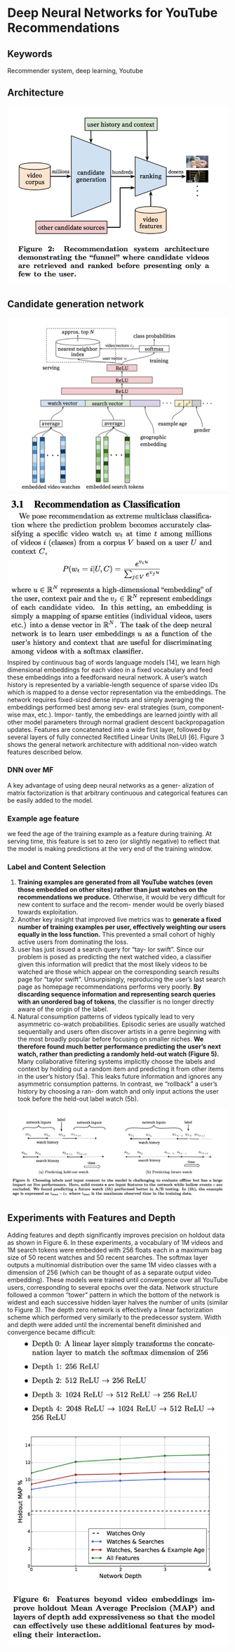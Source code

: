 # Deep Neural Networks for YouTube Recommendations

## Keywords
Recommender system, deep learning, Youtube

## Architecture
<img src="images/1.jpeg">

## Candidate generation network
<img src="images/2.jpeg">
<img src="images/3.jpeg">
Inspired by continuous bag of words language models [14], we learn high dimensional embeddings for each video in a fixed vocabulary and feed these embeddings into a feedforward neural network. A user’s watch history is represented by a variable-length sequence of sparse video IDs which is mapped to a dense vector representation via the embeddings. The network requires fixed-sized dense inputs and simply averaging the embeddings performed best among sev- eral strategies (sum, component-wise max, etc.). Impor- tantly, the embeddings are learned jointly with all other model parameters through normal gradient descent backpropagation updates. Features are concatenated into a wide first layer, followed by several layers of fully connected Rectified Linear Units (ReLU) [6]. Figure 3 shows the general network architecture with additional non-video watch features described below.

### DNN over MF
A key advantage of using deep neural networks as a gener- alization of matrix factorization is that arbitrary continuous and categorical features can be easily added to the model.

### Example age feature
we feed the age of the training example as a feature during training. At serving time, this feature is set to zero (or slightly negative) to reflect that the model is making predictions at the very end of the training window.

### Label and Content Selection
1. <strong>Training examples are generated from all YouTube watches (even those embedded on other sites) rather than just watches on the recommendations we produce.</strong> Otherwise, it would be very difficult for new content to surface and the recom- mender would be overly biased towards exploitation.
2. Another key insight that improved live metrics was to <strong>generate a fixed number of training examples per user, effectively weighting our users equally in the loss function.</strong> This prevented a small cohort of highly active users from dominating the loss.
3. user has just issued a search query for “tay- lor swift”. Since our problem is posed as predicting the next watched video, a classifier given this information will predict that the most likely videos to be watched are those which appear on the corresponding search results page for “taylor swift”. Unsurpisingly, reproducing the user’s last search page as homepage recommendations performs very poorly. <strong>By discarding sequence information and representing search queries with an unordered bag of tokens</strong>, the classifier is no longer directly aware of the origin of the label.
4. Natural consumption patterns of videos typically lead to very asymmetric co-watch probabilities. Episodic series are usually watched sequentially and users often discover artists in a genre beginning with the most broadly popular before focusing on smaller niches. <strong>We therefore found much better performance predicting the user’s next watch, rather than predicting a randomly held-out watch (Figure 5).</strong> Many collaborative filtering systems implicitly choose the labels and context by holding out a random item and predicting it from other items in the user’s history (5a). This leaks future information and ignores any asymmetric consumption patterns. In contrast, we “rollback” a user’s history by choosing a ran- dom watch and only input actions the user took before the held-out label watch (5b).
<img src="images/4.jpeg">

## Experiments with Features and Depth
Adding features and depth significantly improves precision on holdout data as shown in Figure 6. In these experiments, a vocabulary of 1M videos and 1M search tokens were embedded with 256 floats each in a maximum bag size of 50 recent watches and 50 recent searches. The softmax layer outputs a multinomial distribution over the same 1M video classes with a dimension of 256 (which can be thought of as a separate output video embedding). These models were trained until convergence over all YouTube users, corresponding to several epochs over the data. Network structure followed a common “tower” pattern in which the bottom of the network is widest and each successive hidden layer halves the number of units (similar to Figure 3). The depth zero network is effectively a linear factorization scheme which
performed very similarly to the predecessor system. Width and depth were added until the incremental benefit diminished and convergence became difficult:
<img src="images/5.jpeg">

